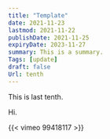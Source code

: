 ```yaml
---
title: "Template"
date: 2021-11-23
lastmod: 2021-11-22
publishDate: 2021-11-25
expiryDate: 2023-11-27
summary: This is a summary.
Tags: [update]
draft: false
Url: tenth
---
```

This is last tenth.

Hi.

{{< vimeo 99418117 >}}
